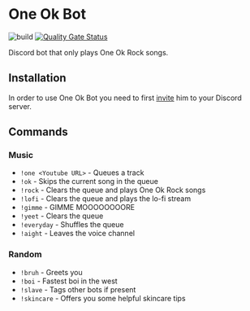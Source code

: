 # One Ok Bot

![build](https://github.com/maxwowo/one-ok-bot/workflows/build/badge.svg?branch=master) [![Quality Gate Status](https://sonarcloud.io/api/project_badges/measure?project=maxwowo_one-ok-bot&metric=alert_status)](https://sonarcloud.io/dashboard?id=maxwowo_one-ok-bot)

Discord bot that only plays One Ok Rock songs.

## Installation

In order to use One Ok Bot you need to first [invite](https://discord.com/api/oauth2/authorize?client_id=737946817613791344&permissions=8&scope=bot) him to your Discord server.

## Commands

### Music

- `!one <Youtube URL>` - Queues a track
- `!ok` - Skips the current song in the queue
- `!rock` - Clears the queue and plays One Ok Rock songs
- `!lofi` - Clears the queue and plays the lo-fi stream
- `!gimme` - GIMME MOOOOOOOORE
- `!yeet` - Clears the queue
- `!everyday` - Shuffles the queue
- `!aight` - Leaves the voice channel

### Random

- `!bruh` - Greets you
- `!boi` - Fastest boi in the west
- `!slave` - Tags other bots if present
- `!skincare` - Offers you some helpful skincare tips
